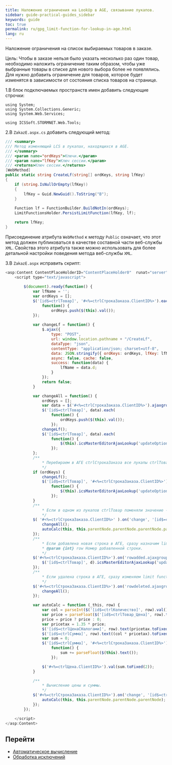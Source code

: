 ```yaml
---
title: Наложение ограничения на LookUp в AGE, связывание лукапов.
sidebar: guide-practical-guides_sidebar
keywords: guide
toc: true
permalink: ru/gpg_limit-function-for-lookup-in-age.html
lang: ru
---
```


Наложение ограничения на список выбираемых товаров в заказе.

Цель: Чтобы в заказе нельзя было указать несколько раз один товар, необходимо наложить ограничение таким образом, чтобы уже выбранные товары в списке для нового выбора более не появлялись.
Для нужно добавить ограничение для товаров, которое будет изменятся в зависимости от состояния списка товаров на странице.

1.В блок подключаемых пространств имен добавить следующие строчки:    

```
using System;
using System.Collections.Generic;
using System.Web.Services;

using ICSSoft.STORMNET.Web.Tools;
```

2.В `ZakazE.aspx.cs` добавить следующий метод:

```csharp
/// <summary>
/// Метод изменяющий LCS в лукапах, находящихся в AGE.
/// </summary>
/// <param name="ordKeys">Ключи.</param>
/// <param name="lfKey">Ключ сессии.</param>
/// <returns>Ключ сессии.</returns>
[WebMethod]
public static string CreateLf(string[] ordKeys, string lfKey)
{
	if (string.IsNullOrEmpty(lfKey))
	{
		lfKey = Guid.NewGuid().ToString("B");
	}
	
	Function lf = FunctionBuilder.BuildNotIn(ordKeys);
	LimitFunctionsHolder.PersistLimitFunction(lfKey, lf);

	return lfKey;
}
```

Присоединение атрибута `WebMethod` к методу `Public` означает, что этот метод должен публиковаться в качестве составной части веб-службы `XML`. Свойства этого атрибута также можно использовать для более детальной настройки поведения метода веб-службы `XML`.

3.В `ZakazE.aspx` исправить скрипт:

```js
<asp:Content ContentPlaceHolderID="ContentPlaceHolder0"  runat="server" >
	<script type="text/javascript">
		
		$(document).ready(function() {
			var lfName = '';
			var ordKeys = [];
			$('[id$=ctrlТовар]', '#<%=ctrlСтрокаЗаказа.ClientID%>').each(
				function() {
					ordKeys.push($(this).val());
			});
			
			var changeLf = function() {
				$.ajax({
					type: "POST",
					url: window.location.pathname + "/CreateLf",
					dataType: "json",
					contentType: "application/json; charset=utf-8",
					data: JSON.stringify({ ordKeys: ordKeys, lfKey: lfName }),
					async: false, cache: false,
					success: function(data) {
						lfName = data.d;
					}
				});
				return false;
			}

			var changeAll = function() {
				ordKeys = [];
				var data = $('#<%=ctrlСтрокаЗаказа.ClientID%>').ajaxgroupedit('getDataRows');
				$('[id$=ctrlТовар]', data).each(
					function() {
						ordKeys.push($(this).val());
					});
				changeLf();
				$('[id$=ctrlТовар]', data).each(
					function() {
						$(this).icsMasterEditorAjaxLookup('updateOptions', { lookup: { LFName: lfName } });
					});
			};
			/**
				* Перебираем в АГЕ ctrlСтрокаЗаказа все лукапы ctrlТовар и проставляем им измененный limit function.
				*/
			if (ordKeys) {
				changeLf();
				$('[id$=ctrlТовар]', '#<%=ctrlСтрокаЗаказа.ClientID%>').each(
					function() {
						$(this).icsMasterEditorAjaxLookup('updateOptions', { lookup: { LFName: lfName } });
					});
			}
			/**
				* Если в одном из лукапов ctrlТовар поменяли значение - то переопределяем все лукапы ctrlТовар в АГЕ ctrlСтрокаЗаказа.
				*/
			$( '#<%=ctrlСтрокаЗаказа.ClientID%>' ).on('change', '[id$=ctrlТовар]', function() {
				changeAll();
				autoCalc(this, this.parentNode.parentNode.parentNode.parentNode);
			});
			/**
				* Если добавлена новая строка в АГЕ, сразу назначим limit function.
				* @param {int} row Номер добавленной строки.
				*/
			$('#<%=ctrlСтрокаЗаказа.ClientID%>').on('rowadded.ajaxgroupedit', function(e, d) {
				$('[id$=ctrlТовар]', d).icsMasterEditorAjaxLookup('updateOptions', { lookup: { LFName: lfName } });
			});
			/**
				* Если удалена строка в АГЕ, сразу изменяем limit function.
				*/
			$('#<%=ctrlСтрокаЗаказа.ClientID%>').on('rowdeleted.ajaxgroupedit', function () {
				changeAll();
			});

			var autoCalc = function (_this, row) {
				var col = parseInt($('[id$=ctrlКоличество]', row).val());
				var price = parseFloat($('[id$=ctrlТовар_Цена]', row).text());
				price = price ? price : 0; 
				var pricetax = 1.35 * price;
				$('[id$=ctrlЦенаСНалогами]', row).text(pricetax.toFixed(2));
				$('[id$=ctrlСумма]', row).text((col * pricetax).toFixed(2));
				var sum = 0;
				$('[id$=ctrlСумма]', '#<%=ctrlСтрокаЗаказа.ClientID%>').each(
					function() {
						sum += parseFloat($(this).text());
					});

				$('#<%=ctrlЦена.ClientID%>').val(sum.toFixed(2));
			}

			/**
				* Вычисление цены и суммы.
				*/
			$('#<%=ctrlСтрокаЗаказа.ClientID%>').on('change', '[id$=ctrlКоличество]', function (e) {
				autoCalc(this, this.parentNode.parentNode.parentNode);
			});
		});

	</script>
</asp:Content>
```

## Перейти

* <i class="fa fa-arrow-left" aria-hidden="true"></i> [Автоматическое вычисление](gpg_auto-calculation.html)
* [Обработка исключений](gpg_set-exception.html) <i class="fa fa-arrow-right" aria-hidden="true"></i> 
